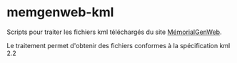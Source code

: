 # memgenweb-kml

Scripts pour traiter les fichiers kml téléchargés du site [MémorialGenWeb](https://www.memorialgenweb.org).

Le traitement permet d'obtenir des fichiers conformes à la spécification kml 2.2
